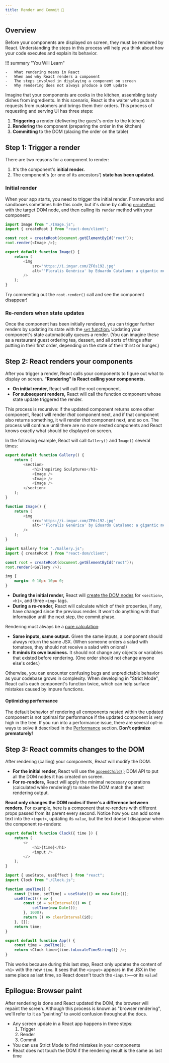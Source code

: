 ```yaml
---
title: Render and Commit 🚧
---
```


## Overview

<p class="intro" markdown>

Before your components are displayed on screen, they must be rendered by React. Understanding the steps in this process will help you think about how your code executes and explain its behavior.

</p>

!!! summary "You Will Learn"

    -   What rendering means in React
    -   When and why React renders a component
    -   The steps involved in displaying a component on screen
    -   Why rendering does not always produce a DOM update

Imagine that your components are cooks in the kitchen, assembling tasty dishes from ingredients. In this scenario, React is the waiter who puts in requests from customers and brings them their orders. This process of requesting and serving UI has three steps:

1. **Triggering** a render (delivering the guest's order to the kitchen)
2. **Rendering** the component (preparing the order in the kitchen)
3. **Committing** to the DOM (placing the order on the table)

<IllustrationBlock sequential>
  <Illustration caption="Trigger" alt="React as a server in a restaurant, fetching orders from the users and delivering them to the Component Kitchen." src="/images/docs/illustrations/i_render-and-commit1.png" />
  <Illustration caption="Render" alt="The Card Chef gives React a fresh Card component." src="/images/docs/illustrations/i_render-and-commit2.png" />
  <Illustration caption="Commit" alt="React delivers the Card to the user at their table." src="/images/docs/illustrations/i_render-and-commit3.png" />
</IllustrationBlock>

## Step 1: Trigger a render

There are two reasons for a component to render:

1. It's the component's **initial render.**
2. The component's (or one of its ancestors') **state has been updated.**

### Initial render

When your app starts, you need to trigger the initial render. Frameworks and sandboxes sometimes hide this code, but it's done by calling [`createRoot`](/reference/react-dom/client/createRoot) with the target DOM node, and then calling its `render` method with your component:

```js
import Image from "./Image.js";
import { createRoot } from "react-dom/client";

const root = createRoot(document.getElementById("root"));
root.render(<Image />);
```

```js
export default function Image() {
	return (
		<img
			src="https://i.imgur.com/ZF6s192.jpg"
			alt="'Floralis Genérica' by Eduardo Catalano: a gigantic metallic flower sculpture with reflective petals"
		/>
	);
}
```

Try commenting out the `root.render()` call and see the component disappear!

### Re-renders when state updates

Once the component has been initially rendered, you can trigger further renders by updating its state with the [`set` function.](/reference/react/useState#setstate) Updating your component's state automatically queues a render. (You can imagine these as a restaurant guest ordering tea, dessert, and all sorts of things after putting in their first order, depending on the state of their thirst or hunger.)

<IllustrationBlock sequential>
  <Illustration caption="State update..." alt="React as a server in a restaurant, serving a Card UI to the user, represented as a patron with a cursor for their head. They patron expresses they want a pink card, not a black one!" src="/images/docs/illustrations/i_rerender1.png" />
  <Illustration caption="...triggers..." alt="React returns to the Component Kitchen and tells the Card Chef they need a pink Card." src="/images/docs/illustrations/i_rerender2.png" />
  <Illustration caption="...render!" alt="The Card Chef gives React the pink Card." src="/images/docs/illustrations/i_rerender3.png" />
</IllustrationBlock>

## Step 2: React renders your components

After you trigger a render, React calls your components to figure out what to display on screen. **"Rendering" is React calling your components.**

-   **On initial render,** React will call the root component.
-   **For subsequent renders,** React will call the function component whose state update triggered the render.

This process is recursive: if the updated component returns some other component, React will render _that_ component next, and if that component also returns something, it will render _that_ component next, and so on. The process will continue until there are no more nested components and React knows exactly what should be displayed on screen.

In the following example, React will call `Gallery()` and `Image()` several times:

```js
export default function Gallery() {
	return (
		<section>
			<h1>Inspiring Sculptures</h1>
			<Image />
			<Image />
			<Image />
		</section>
	);
}

function Image() {
	return (
		<img
			src="https://i.imgur.com/ZF6s192.jpg"
			alt="'Floralis Genérica' by Eduardo Catalano: a gigantic metallic flower sculpture with reflective petals"
		/>
	);
}
```

```js
import Gallery from "./Gallery.js";
import { createRoot } from "react-dom/client";

const root = createRoot(document.getElementById("root"));
root.render(<Gallery />);
```

```css
img {
	margin: 0 10px 10px 0;
}
```

-   **During the initial render,** React will [create the DOM nodes](https://developer.mozilla.org/docs/Web/API/Document/createElement) for `<section>`, `<h1>`, and three `<img>` tags.
-   **During a re-render,** React will calculate which of their properties, if any, have changed since the previous render. It won't do anything with that information until the next step, the commit phase.

<Pitfall>

Rendering must always be a [pure calculation](/learn/keeping-components-pure):

-   **Same inputs, same output.** Given the same inputs, a component should always return the same JSX. (When someone orders a salad with tomatoes, they should not receive a salad with onions!)
-   **It minds its own business.** It should not change any objects or variables that existed before rendering. (One order should not change anyone else's order.)

Otherwise, you can encounter confusing bugs and unpredictable behavior as your codebase grows in complexity. When developing in "Strict Mode", React calls each component's function twice, which can help surface mistakes caused by impure functions.

</Pitfall>

<DeepDive>

#### Optimizing performance

The default behavior of rendering all components nested within the updated component is not optimal for performance if the updated component is very high in the tree. If you run into a performance issue, there are several opt-in ways to solve it described in the [Performance](https://reactjs.org/docs/optimizing-performance.html) section. **Don't optimize prematurely!**

</DeepDive>

## Step 3: React commits changes to the DOM

After rendering (calling) your components, React will modify the DOM.

-   **For the initial render,** React will use the [`appendChild()`](https://developer.mozilla.org/docs/Web/API/Node/appendChild) DOM API to put all the DOM nodes it has created on screen.
-   **For re-renders,** React will apply the minimal necessary operations (calculated while rendering!) to make the DOM match the latest rendering output.

**React only changes the DOM nodes if there's a difference between renders.** For example, here is a component that re-renders with different props passed from its parent every second. Notice how you can add some text into the `<input>`, updating its `value`, but the text doesn't disappear when the component re-renders:

```js
export default function Clock({ time }) {
	return (
		<>
			<h1>{time}</h1>
			<input />
		</>
	);
}
```

```js
import { useState, useEffect } from "react";
import Clock from "./Clock.js";

function useTime() {
	const [time, setTime] = useState(() => new Date());
	useEffect(() => {
		const id = setInterval(() => {
			setTime(new Date());
		}, 1000);
		return () => clearInterval(id);
	}, []);
	return time;
}

export default function App() {
	const time = useTime();
	return <Clock time={time.toLocaleTimeString()} />;
}
```

This works because during this last step, React only updates the content of `<h1>` with the new `time`. It sees that the `<input>` appears in the JSX in the same place as last time, so React doesn't touch the `<input>`—or its `value`!

## Epilogue: Browser paint

After rendering is done and React updated the DOM, the browser will repaint the screen. Although this process is known as "browser rendering", we'll refer to it as "painting" to avoid confusion throughout the docs.

<Illustration alt="A browser painting 'still life with card element'." src="/images/docs/illustrations/i_browser-paint.png" />

<Recap>

-   Any screen update in a React app happens in three steps:
    1. Trigger
    2. Render
    3. Commit
-   You can use Strict Mode to find mistakes in your components
-   React does not touch the DOM if the rendering result is the same as last time

</Recap>
